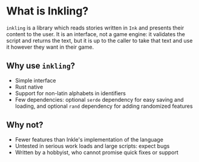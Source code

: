 # What is Inkling?

`inkling` is a library which reads stories written in `Ink` and presents their content
to the user. It is an interface, not a game engine: it validates the script and 
returns the text, but it is up to the caller to take that text and use it however
they want in their game.


## Why use `inkling`?
*   Simple interface
*   Rust native
*   Support for non-latin alphabets in identifiers
*   Few dependencies: optional `serde` dependency for easy saving and loading, 
    and optional `rand` dependency for adding randomized features


## Why not?
*   Fewer features than Inkle's implementation of the language
*   Untested in serious work loads and large scripts: expect bugs
*   Written by a hobbyist, who cannot promise quick fixes or support